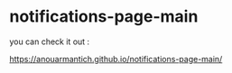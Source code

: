 # notifications-page-main

you can check it out :

https://anouarmantich.github.io/notifications-page-main/
